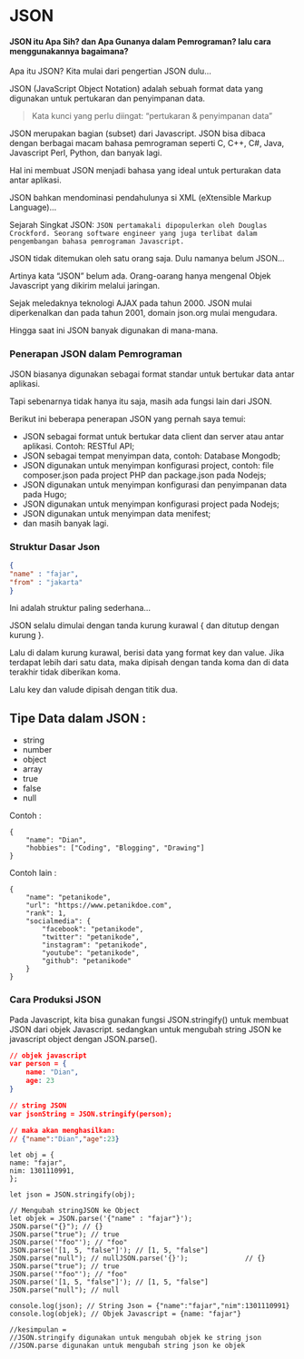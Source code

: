 # JSON

#### JSON itu Apa Sih? dan Apa Gunanya dalam Pemrograman? lalu cara menggunakannya bagaimana?

Apa itu JSON?
Kita mulai dari pengertian JSON dulu…

JSON (JavaScript Object Notation) adalah sebuah format data yang digunakan untuk pertukaran dan penyimpanan data.

> Kata kunci yang perlu diingat: “pertukaran & penyimpanan data”

JSON merupakan bagian (subset) dari Javascript. JSON bisa dibaca dengan berbagai macam bahasa pemrograman seperti C, C++, C#, Java, Javascript Perl, Python, dan banyak lagi.

Hal ini membuat JSON menjadi bahasa yang ideal untuk perturakan data antar aplikasi.

JSON bahkan mendominasi pendahulunya si XML (eXtensible Markup Language)…

Sejarah Singkat JSON: `JSON pertamakali dipopulerkan oleh Douglas Crockford. Seorang software engineer yang juga terlibat dalam pengembangan bahasa pemrograman Javascript.`

JSON tidak ditemukan oleh satu orang saja. Dulu namanya belum JSON…

Artinya kata “JSON” belum ada. Orang-oarang hanya mengenal Objek Javascript yang dikirim melalui jaringan.

Sejak meledaknya teknologi AJAX pada tahun 2000. JSON mulai diperkenalkan dan pada tahun 2001, domain json.org mulai mengudara.

Hingga saat ini JSON banyak digunakan di mana-mana.

### Penerapan JSON dalam Pemrograman

JSON biasanya digunakan sebagai format standar untuk bertukar data antar aplikasi.

Tapi sebenarnya tidak hanya itu saja, masih ada fungsi lain dari JSON.

Berikut ini beberapa penerapan JSON yang pernah saya temui:

- JSON sebagai format untuk bertukar data client dan server atau antar aplikasi. Contoh: RESTful API;
- JSON sebagai tempat menyimpan data, contoh: Database Mongodb;
- JSON digunakan untuk menyimpan konfigurasi project, contoh: file composer.json pada project PHP dan package.json pada Nodejs;
- JSON digunakan untuk menyimpan konfigurasi dan penyimpanan data pada Hugo;
- JSON digunakan untuk menyimpan konfigurasi project pada Nodejs;
- JSON digunakan untuk menyimpan data menifest;
- dan masih banyak lagi.

### Struktur Dasar Json
```json
{
"name" : "fajar",
"from" : "jakarta"
}
```

Ini adalah struktur paling sederhana…

JSON selalu dimulai dengan tanda kurung kurawal { dan ditutup dengan kurung }.

Lalu di dalam kurung kurawal, berisi data yang format key dan value. Jika terdapat lebih dari satu data, maka dipisah dengan tanda koma dan di data terakhir tidak diberikan koma.

Lalu key dan valude dipisah dengan titik dua. 

## Tipe Data dalam JSON :

- string
- number
- object
- array 
- true
- false
- null

Contoh : 
```
{
    "name": "Dian",
    "hobbies": ["Coding", "Blogging", "Drawing"]
}
```

Contoh lain : 
```
{
    "name": "petanikode",
    "url": "https://www.petanikdoe.com",
    "rank": 1,
    "socialmedia": {
        "facebook": "petanikode",
        "twitter": "petanikode",
        "instagram": "petanikode",
        "youtube": "petanikode",
        "github": "petanikode"
    }
}
```

### Cara Produksi JSON

Pada Javascript, kita bisa gunakan fungsi JSON.stringify() untuk membuat JSON dari objek Javascript. sedangkan untuk mengubah string JSON ke javascript object dengan JSON.parse().

```json
// objek javascript
var person = {
    name: "Dian",
    age: 23
}

// string JSON
var jsonString = JSON.stringify(person);

// maka akan menghasilkan:
// {"name":"Dian","age":23}
```
```
let obj = {
name: "fajar",
nim: 1301110991,
};
```

```
let json = JSON.stringify(obj);

// Mengubah stringJSON ke Object
let objek = JSON.parse('{"name" : "fajar"}');
JSON.parse("{}"); // {}
JSON.parse("true"); // true
JSON.parse('"foo"'); // "foo"
JSON.parse('[1, 5, "false"]'); // [1, 5, "false"]
JSON.parse("null"); // nullJSON.parse('{}');              // {}
JSON.parse("true"); // true
JSON.parse('"foo"'); // "foo"
JSON.parse('[1, 5, "false"]'); // [1, 5, "false"]
JSON.parse("null"); // null

console.log(json); // String Json = {"name":"fajar","nim":1301110991}
console.log(objek); // Objek Javascript = {name: "fajar"} 

//kesimpulan = 
//JSON.stringify digunakan untuk mengubah objek ke string json
//JSON.parse digunakan untuk mengubah string json ke objek
```
